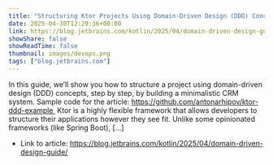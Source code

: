 ```yaml
---
title: "Structuring Ktor Projects Using Domain-Driven Design (DDD) Concepts: A Step-by-Step Guide With a Minimalistic CRM"
date: 2025-04-30T12:29:16+00:00
link: https://blog.jetbrains.com/kotlin/2025/04/domain-driven-design-guide/
showShare: false
showReadTime: false
thumbnail: images/devops.png
tags: ["blog.jetbrains.com"]
---
```

In this guide, we’ll show you how to structure a project using domain-driven design (DDD) concepts, step by step, by building a minimalistic CRM system. Sample code for the article: https://github.com/antonarhipov/ktor-ddd-example  Ktor is a highly flexible framework that allows developers to structure their applications however they see fit. Unlike some opinionated frameworks (like Spring Boot), […]

- Link to article: https://blog.jetbrains.com/kotlin/2025/04/domain-driven-design-guide/